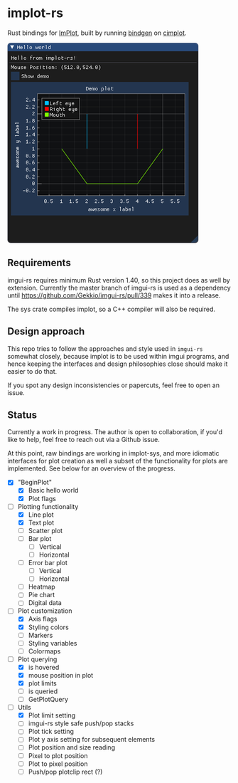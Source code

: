 # implot-rs

Rust bindings for [ImPlot](https://github.com/epezent/implot), built by running
[bindgen](https://github.com/rust-lang/rust-bindgen) on [cimplot](https://github.com/cimgui/cimplot).

![demo](demo.png)

## Requirements
imgui-rs requires minimum Rust version 1.40, so this project does as well by extension.
Currently the master branch of imgui-rs is used as a dependency until 
https://github.com/Gekkio/imgui-rs/pull/339 makes it into a release.

The sys crate compiles implot, so a C++ compiler will also be required.

## Design approach
This repo tries to follow the approaches and style used in `imgui-rs` somewhat closely,
because implot is to be used within imgui programs, and hence keeping the interfaces
and design philosophies close should make it easier to do that.

If you spot any design inconsistencies or papercuts, feel free to open an issue.

## Status
Currently a work in progress. The author is open to collaboration, if you'd like to 
help, feel free to reach out via a Github issue.

At this point, raw bindings are working in implot-sys, and more idiomatic interfaces
for plot creation as well a subset of the functionality for plots are implemented. 
See below for an overview of the progress.

- [x] "BeginPlot"
  - [x] Basic hello world
  - [x] Plot flags
- [ ] Plotting functionality
  - [x] Line plot
  - [x] Text plot
  - [ ] Scatter plot
  - [ ] Bar plot
    - [ ] Vertical
    - [ ] Horizontal
  - [ ] Error bar plot
    - [ ] Vertical
    - [ ] Horizontal
  - [ ] Heatmap
  - [ ] Pie chart
  - [ ] Digital data
- [ ] Plot customization
  - [x] Axis flags
  - [x] Styling colors
  - [ ] Markers
  - [ ] Styling variables
  - [ ] Colormaps
- [ ] Plot querying 
  - [x] is hovered
  - [x] mouse position in plot
  - [x] plot limits
  - [ ] is queried
  - [ ] GetPlotQuery
- [ ] Utils
  - [x] Plot limit setting
  - [ ] imgui-rs style safe push/pop stacks
  - [ ] Plot tick setting
  - [ ] Plot y axis setting for subsequent elements
  - [ ] Plot position and size reading
  - [ ] Pixel to plot position
  - [ ] Plot to pixel position
  - [ ] Push/pop plotclip rect (?)
